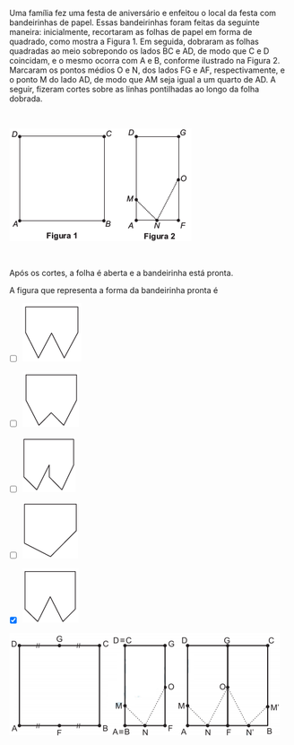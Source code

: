 

Uma família fez uma festa de aniversário e enfeitou o local da festa com bandeirinhas de papel. Essas bandeirinhas foram feitas da seguinte maneira: inicialmente, recortaram as folhas de papel em forma de quadrado, como mostra a Figura 1. Em seguida, dobraram as folhas quadradas ao meio sobrepondo os lados BC e AD, de modo que C e D coincidam, e o mesmo ocorra com A e B, conforme ilustrado na Figura 2. Marcaram os pontos médios O e N, dos lados FG e AF, respectivamente, e o ponto M do lado AD, de modo que AM seja igual a um quarto de AD. A seguir, fizeram cortes sobre as linhas pontilhadas ao longo da folha dobrada.

 

![](48a8f5df-099f-7877-4280-f74d6d425fa2.png)

 

Após os cortes, a folha é aberta e a bandeirinha está pronta.

A figura que representa a forma da bandeirinha pronta é



- [ ] ![](62b7ee98-225d-f220-0e08-780ed6840df4.png)
- [ ] ![](e08796b0-01ba-9bbf-e6ee-4c467febaf7f.png)
- [ ] ![](10581278-3fca-8d28-a401-3f843ba6da4d.png)
- [ ] ![](0ecd8990-434f-ecfe-ee63-84610b98fca9.png)
- [x] ![](d8cfccb1-5696-caa0-81f8-3af2ac16c192.png)


![](cceb0a8a-eec2-b0c3-46fc-0f4db10fc01b.png)

 

 
